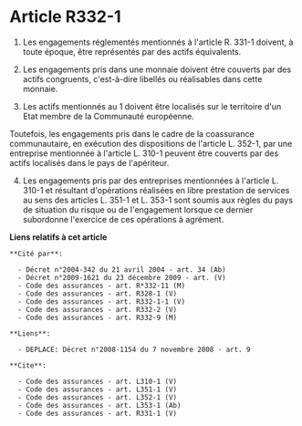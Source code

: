 # Article R332-1

1. Les engagements réglementés mentionnés à l'article R. 331-1 doivent, à toute époque, être représentés par des actifs
équivalents. 

2. Les engagements pris dans une monnaie doivent être couverts par des actifs congruents, c'est-à-dire libellés ou
réalisables dans cette monnaie. 

3. Les actifs mentionnés au 1 doivent être localisés sur le territoire d'un Etat membre de la Communauté européenne. 

Toutefois, les engagements pris dans le cadre de la coassurance communautaire, en exécution des dispositions de l'article L.
352-1, par une entreprise mentionnée à l'article L. 310-1 peuvent être couverts par des actifs localisés dans le pays de
l'apériteur. 

4. Les engagements pris par des entreprises mentionnées à l'article L. 310-1 et résultant d'opérations réalisées en libre
prestation de services au sens des articles L. 351-1 et L. 353-1 sont soumis aux règles du pays de situation du risque ou de
l'engagement lorsque ce dernier subordonne l'exercice de ces opérations à agrément.

**Liens relatifs à cet article**

	**Cité par**:

	  - Décret n°2004-342 du 21 avril 2004 - art. 34 (Ab)
	  - Décret n°2009-1621 du 23 décembre 2009 - art. (V)
	  - Code des assurances - art. R*332-11 (M)
	  - Code des assurances - art. R328-1 (V)
	  - Code des assurances - art. R332-1-1 (V)
	  - Code des assurances - art. R332-2 (V)
	  - Code des assurances - art. R332-9 (M)

	**Liens**:

	  - DEPLACE: Décret n°2008-1154 du 7 novembre 2008 - art. 9

	**Cite**:

	  - Code des assurances - art. L310-1 (V)
	  - Code des assurances - art. L351-1 (V)
	  - Code des assurances - art. L352-1 (V)
	  - Code des assurances - art. L353-1 (Ab)
	  - Code des assurances - art. R331-1 (V)
